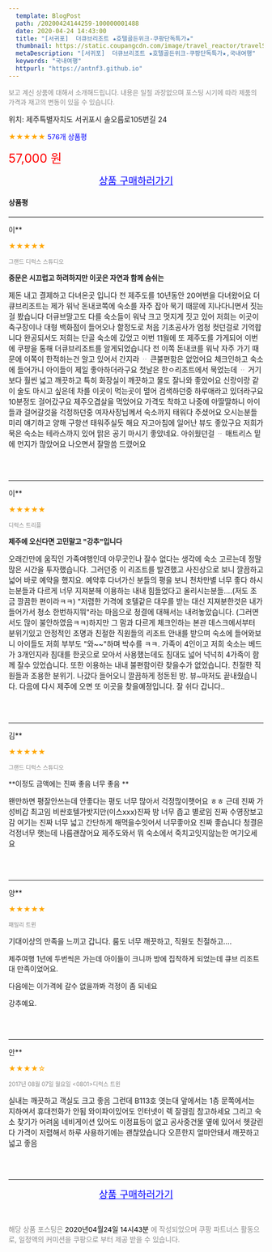 ```yaml
---
  template: BlogPost
  path: /20200424144259-100000001488
  date: 2020-04-24 14:43:00
  title: "[서귀포]  더큐브리조트 ★호텔골든위크-쿠팡단독특가★"
  thumbnail: https://static.coupangcdn.com/image/travel_reactor/travelSeller/hotel/A00144397/ece13b66-13c7-4e07-80e6-289146209a16.jpg
  metaDescription: "[서귀포]  더큐브리조트 ★호텔골든위크-쿠팡단독특가★,국내여행"
  keywords: "국내여행"
  httpurl: "https://antnf3.github.io"
---
```

  
<span style="color: #888;font-size:0.8rem">보고 계신 상품에 대해서 소개해드립니다.
내용은 일절 과장없으며 포스팅 시기에 따라 제품의 가격과 재고의 변동이 있을 수 있습니다.</span>
  
<span style="font-size: 0.9rem;">위치: 제주특별자치도 서귀포시 솔오름로105번길 24 </span>
  
<span style="color: orange;">★★★★★</span> <span style="color: blue;font-size: 0.85rem;">576개 상품평</span>
  
<span style="color: red;font-size: 1.5rem;">57,000 원</span>
  






<p align="center"><a href="http://me2.do/FQhf6FM2" style="font-size: 1.2rem; color: blue;">상품 구매하러가기</a></p>

#### 상품평
  
---
  
이**
    
<span style="color: orange;">★★★★★</span>
    
<span style="color: #888;font-size:0.7rem">그랜드 디럭스 스튜디오</span>
    
<span style="font-size:0.85rem">**중문은 시끄럽고 하려하지만 이곳은 자연과 함께 숨쉬는**</span>
    
<span style="font-size: 0.9rem;">제돈 내고 결제하고 다녀온곳 입니다
전 제주도를 10년동안 20여번을 다녀왔어요 
더큐브리조트는 제가 워낙 돈내코쪽에 숙소를  자주
잡아  묵기 때문에 지나다니면서 짓는걸 봤습니다
더큐브말고도 다를 숙소들이 워낙 크고 멋지게 짓고 있어
저희는 이곳이 축구장이나 대형 백화점이 들어오나 할정도로
처음 기초공사가 엄청 컷던걸로 기억합니다
완공되서도 저희는 단골 숙소에 갔었고
이번 11월에 또 제주도를 가게되어
이번에 쿠팡을 통해 더큐브리조트를 알게되었습니다
전 이쪽 돈내코를 워낙 자주 가기 때문에
이쪽이 한적하는건 알고 있어서 간지라 ᆢ
큰불편함은 없었어요
체크인하고 숙소에 들어가니 아이들이 제일 좋아하더라구요
첫날은 한ㅇ리조트에서 묵었는데 ᆢ
거기보다 훨씬 넓고 깨끗하고 
특히 화장실이 깨끗하고 
물도 잘나와 좋았어요
신랑이랑 같이 술도 마시고 싶은데
차를 이곳이 먹는곳이 멀어 
검색하던중 하루애라고 있더라구요
10분정도 걸어갔구요
제주오겹살을 먹었어요
가격도 착하고 나중에 
아딸딸하니 아이들과 걸어갈것을 걱정하던중
여자사장님께서 숙소까지 태워다 주셨어요
오시는분들 미리 얘기하고 양해 구항션 
태워주실듯 해요
자고아침에 일어난 뷰도 좋았구요
저희가 묵은 숙소는 테라스까지 있어  맑은 공기 마시기 좋았네요.
아쉬웠던걸 ᆢ 매트리스 밑에 먼지가 많았어요
나오면서  잘말씀 드렸어요</span>
    
<br>
<br>

---
  
이**
    
<span style="color: orange;">★★★★★</span>
    
<span style="color: #888;font-size:0.7rem">디럭스 트리플</span>
    
<span style="font-size:0.85rem">**제주에 오신다면 고민말고 "강추"입니다**</span>
    
<span style="font-size: 0.9rem;">오래간만에 움직인 가족여행인데 아무곳인나 잘수 없다는 생각에 숙소 고르는데 정말 많은 시간을 투자했습니다. 그러던중 이 리조트를 발견했고 사진상으로 보니 깔끔하고 넓어 바로 예약을 했지요. 예약후 다녀가신 분들의 평을 보니 천차만별 너무 좋다 하시는분들과 다르게 너무 지져분해 이용하는 내내 힘들었다고 올리시는분들....(저도 조금 깔끔한 편이라ㅋㅋ)
"저렴한 가격에 호텔같은 대우를 받는 대신 지져분한것은 내가 들어가서 청소 한번하지뭐"라는 마음으로 청결에 대해서는 내려놓았습니다. (그러면서도 많이 불안하였음ㅋㅋ)하지만 그 맘과 다르게 체크인하는 본관 데스크에서부터 분위기있고 안정적인 조명과 친절한 직원들의 리조트 안내를 받으며 숙소에 들어와보니 아이들도 저희 부부도 "와~~"하며 박수를 ㅋㅋ.  가족이 4인이고 저희 숙소는 베드가 3개인지라 침대를 한곳으로 모아서 사용했는데도 침대도 넓어 넉넉히 4가족이 함께 잘수 있었습니다.  또한 이용하는 내내 불편함이란 찾을수가 없었습니다. 
친절한 직원들과 조용한 분위기. 나갔다 들어오니 깔끔하게 정돈된 방. 뷰~마저도 끝내줬습니다.
다음에 다시 제주에 오면 또 이곳을 찾을예졍입니다.
잘 쉬다 갑니다..</span>
    
<br>
<br>

---
  
김**
    
<span style="color: orange;">★★★★★</span>
    
<span style="color: #888;font-size:0.7rem">그랜드 디럭스 스튜디오</span>
    
<span style="font-size:0.85rem">**이정도 금액에는 진짜 좋음 너무 좋음 **</span>
    
<span style="font-size: 0.9rem;">왠만하면 평잘안쓰는데 안좋다는 평도 너무 많아서 걱정많이햇어요 ㅎㅎ 근데 진짜 가성비갑 최고임 비싼호텔가밧지만(이스xxx)진짜 방 너무 좁고 별로임 진짜 수영장보고감
여기는 진짜 너무 넓고 간단하게 해먹을수잇어서 너무좋아요
진짜 좋습니다 청결은 걱정너무 햇는데 나름괜찮어요
제주도와서 뭐 숙소에서 죽치고잇지않는한 여기오세요</span>
    
<br>
<br>

---
  
양**
    
<span style="color: orange;">★★★★★</span>
    
<span style="color: #888;font-size:0.7rem">패밀리 트윈</span>
    

    
<span style="font-size: 0.9rem;">기대이상의 만족을 느끼고 갑니다.
룸도 너무 깨끗하고, 직원도 친절하고....

제주여행 1년에 두번씩은 가는데
아이들이 크니까 방에 집착하게 되었는데
큐브 리조트 대 만족이었어요.

다음에는 이가격에 갈수 없을까봐
걱정이 좀 되네요

강추예요.</span>
    
<br>
<br>

---
  
안**
    
<span style="color: orange;">★★★★☆</span>
    
<span style="color: #888;font-size:0.7rem">2017년 08월 07일 월요일 <0801>디럭스 트윈</span>
    

    
<span style="font-size: 0.9rem;">실내는 깨끗하고 객실도 크고 좋음 그런데 B113호 엿는대 앞에서는 1층 문쪽에서는 지하여서 휴대전화가 안됨 와이파이있어도 인터넷이 렉 잘걸림  참고하세요
그리고 숙소 찾기가 어려움 네비게이션 있어도 이정표등이 없고 공사중건물 옆에 있어서 헷갈린다 
가격이 저렴해서 하루 사용하기에는 괜찮았습니다
오픈한지  얼마안돼서 깨끗하고 넓고 좋음</span>
    
<br>
<br>


  
---
  
<p align="center"><a href="http://me2.do/FQhf6FM2" style="font-size: 1.2rem; color: blue;">상품 구매하러가기</a></p>
  
<br>
  
<span style="font-size: 0.85rem; color: #888;">해당 상품 포스팅은 <span style="color: #000;"> 2020년04월24일 14시43분 </span> 에 작성되었으며 쿠팡 파트너스 활동으로, 일정액의 커미션을 쿠팡으로 부터 제공 받을 수 있습니다.</span>